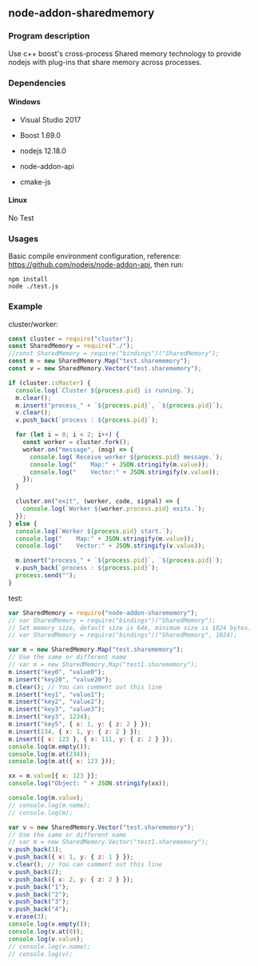 ## node-addon-sharedmemory

### Program description

Use c++ boost's cross-process Shared memory technology to provide nodejs with plug-ins that share memory across processes.

### Dependencies

#### Windows

- Visual Studio 2017

- Boost 1.69.0
- nodejs 12.18.0
- node-addon-api  
- cmake-js

#### Linux

No Test


### Usages

Basic compile environment configuration, reference: https://github.com/nodejs/node-addon-api, then run:

```shell
npm install
node ./test.js
```

### Example

cluster/worker:

```javascript
const cluster = require("cluster");
const SharedMemory = require("./");
//const SharedMemory = require("bindings")("SharedMemory");
const m = new SharedMemory.Map("test.sharememory");
const v = new SharedMemory.Vector("test.sharememory");

if (cluster.isMaster) {
  console.log(`Cluster ${process.pid} is running.`);
  m.clear();
  m.insert("process_" + `${process.pid}`, `${process.pid}`);
  v.clear();
  v.push_back(`process : ${process.pid}`);

  for (let i = 0; i < 2; i++) {
    const worker = cluster.fork();
    worker.on("message", (msg) => {
      console.log(`Receive worker ${process.pid} message.`);
      console.log("    Map:" + JSON.stringify(m.value));
      console.log("    Vector:" + JSON.stringify(v.value));
    });
  }

  cluster.on("exit", (worker, code, signal) => {
    console.log(`Worker ${worker.process.pid} exits.`);
  });
} else {
  console.log(`Worker ${process.pid} start.`);
  console.log("    Map:" + JSON.stringify(m.value));
  console.log("    Vector:" + JSON.stringify(v.value));

  m.insert("process_" + `${process.pid}`, `${process.pid}`);
  v.push_back(`process : ${process.pid}`);
  process.send("");
}

```

test:

```javascript
var SharedMemory = require("node-addon-sharememory");
// var SharedMemory = require("bindings")("SharedMemory");
// Set memory size, default size is 64k, minimum size is 1024 bytes.
// var SharedMemory = require("bindings")("SharedMemory", 1024);

var m = new SharedMemory.Map("test.sharememory");
// Use the same or different name
// var m = new SharedMemory.Map("test1.sharememory");
m.insert("key0", "value0");
m.insert("key20", "value20");
m.clear(); // You can comment out this line
m.insert("key1", "value1");
m.insert("key2", "value2");
m.insert("key3", "value3");
m.insert("key3", 1234);
m.insert("key5", { x: 1, y: { z: 2 } });
m.insert(234, { x: 1, y: { z: 2 } });
m.insert({ x: 123 }, { x: 111, y: { z: 2 } });
console.log(m.empty());
console.log(m.at(234));
console.log(m.at({ x: 123 }));

xx = m.value[{ x: 123 }];
console.log("Object: " + JSON.stringify(xx));

console.log(m.value);
// console.log(m.name);
// console.log(m);

var v = new SharedMemory.Vector("test.sharememory");
// Use the same or different name
// var m = new SharedMemory.Vector("test1.sharememory");
v.push_back(1);
v.push_back({ x: 1, y: { z: 1 } });
v.clear(); // You can comment out this line
v.push_back(2);
v.push_back({ x: 2, y: { z: 2 } });
v.push_back("1");
v.push_back("2");
v.push_back("3");
v.push_back("4");
v.erase(3);
console.log(v.empty());
console.log(v.at(0));
console.log(v.value);
// console.log(v.name);
// console.log(v);

```

